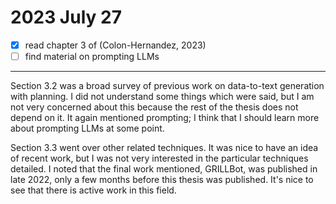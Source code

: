 # 2023 July 27

- [x] read chapter 3 of (Colon-Hernandez, 2023)
- [ ] find material on prompting LLMs

---

Section 3.2 was a broad survey of previous work on data-to-text generation with planning.
I did not understand some things which were said, but I am not very concerned about this because the rest of the thesis does not depend on it.
It again mentioned prompting; I think that I should learn more about prompting LLMs at some point.

Section 3.3 went over other related techniques.
It was nice to have an idea of recent work, but I was not very interested in the particular techniques detailed.
I noted that the final work mentioned, GRILLBot, was published in late 2022, only a few months before this thesis was published.
It's nice to see that there is active work in this field.
